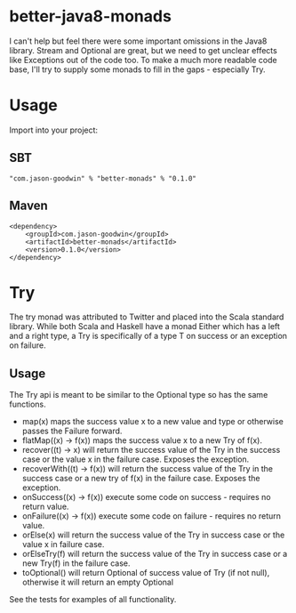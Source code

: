 better-java8-monads
==================

I can't help but feel there were some important omissions in the Java8 library.
Stream and Optional are great, but we need to get unclear effects like Exceptions out of the code too.
To make a much more readable code base, I'll try to supply some monads to fill in the gaps - especially Try.

Usage
=====

Import into your project:

SBT
---

    "com.jason-goodwin" % "better-monads" % "0.1.0"

Maven
-----

    <dependency>
	    <groupId>com.jason-goodwin</groupId>
	    <artifactId>better-monads</artifactId>
	    <version>0.1.0</version>
    </dependency>

Try
===

The try monad was attributed to Twitter and placed into the Scala standard library.
While both Scala and Haskell have a monad Either which has a left and a right type, 
a Try is specifically of a type T on success or an exception on failure.

Usage
-----

The Try api is meant to be similar to the Optional type so has the same functions.
- map(x) maps the success value x to a new value and type or otherwise passes the Failure forward.
- flatMap((x) -> f(x)) maps the success value x to a new Try of f(x).
- recover((t) -> x) will return the success value of the Try in the success case or the value x in the failure case. Exposes the exception.
- recoverWith((t) -> f(x)) will return the success value of the Try in the success case or a new try of f(x) in the failure case. Exposes the exception.
- onSuccess((x) -> f(x)) execute some code on success - requires no return value.
- onFailure((x) -> f(x)) execute some code on failure - requires no return value.
- orElse(x) will return the success value of the Try in success case or the value x in failure case.
- orElseTry(f) will return the success value of the Try in success case or a new Try(f) in the failure case.
- toOptional() will return Optional of success value of Try (if not null), otherwise it will return an empty Optional

See the tests for examples of all functionality.
